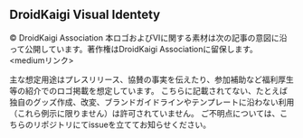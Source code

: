 ## DroidKaigi Visual Identety

© DroidKaigi Association
本ロゴおよびVIに関する素材は次の記事の意図に沿って公開しています。著作権はDroidKaigi Associationに留保します。
<mediumリンク>

主な想定用途はプレスリリース、協賛の事実を伝えたり、参加補助など福利厚生等の紹介でのロゴ掲載を想定しています。
こちらに記載されてない、たとえば独自のグッズ作成、改変、ブランドガイドラインやテンプレートに沿わない利用（これら例示に限りません）は許可されていません。
ご不明点については、こちらのリポジトリにてissueを立ててお知らせください。